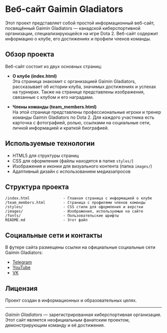 # Веб-сайт Gaimin Gladiators

Этот проект представляет собой простой информационный веб-сайт, посвящённый Gaimin Gladiators — канадской киберспортивной организации, специализирующейся на игре Dota 2. Веб-сайт содержит информацию о клубе, его достижениях и профили членов команды.

## Обзор проекта

Веб-сайт состоит из двух основных страниц:

- **О клубе (index.html)**  
  Эта страница знакомит с организацией Gaimin Gladiators, рассказывает об истории клуба, значимых достижениях и успехах на турнирах. Также на странице представлены изображения, связанные с клубом и его наградами.

- **Члены команды (team_members.html)**  
  На этой странице представлены профессиональные игроки и тренер команды Gaimin Gladiators по Dota 2. Для каждого участника есть карточка с фотографией, ролью, ссылками на социальные сети, личной информацией и краткой биографией.

## Используемые технологии

- HTML5 для структуры страниц
- CSS для оформления (файлы находятся в папке `styles/`)
- Изображения и иконки для визуального контента (папка `images/`)
- Адаптивный дизайн с использованием медиазапросов

## Структура проекта

```
/index.html               - Главная страница с информацией о клубе
/team_members.html        - Страница с профилями членов команды
/styles/                  - CSS стили для оформления и верстки
/images/                  - Изображения, используемые на сайте
/fonts/                   - Пользовательские шрифты
README.md                 - Этот файл
```

## Социальные сети и контакты

В футере сайта размещены ссылки на официальные социальные сети Gaimin Gladiators:

- [Telegram](https://t.me/s/GaiminGladiatorsGG)
- [YouTube](https://www.youtube.com/channel/UC40-crdI0n9Zl32KMKDXCgg)
- [VK](https://vk.com/gaimingladiators)

## Лицензия

Проект создан в информационных и образовательных целях.

---

*Gaimin Gladiators* — зарегистрированная киберспортивная организация. Этот сайт является неофициальным фанатским проектом, демонстрирующим команду и её достижения.
